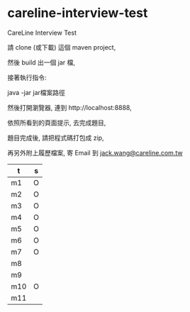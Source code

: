 # careline-interview-test
CareLine Interview Test

請 clone (或下載) 這個 maven project, 

然後 build 出一個 jar 檔, 

接著執行指令:

java -jar jar檔案路徑

然後打開瀏覽器, 連到 http://localhost:8888, 

依照所看到的頁面提示, 去完成題目, 

題目完成後, 請把程式碼打包成 zip, 

再另外附上履歷檔案, 寄 Email 到 jack.wang@careline.com.tw


| t   | s   |
|-----|-----|
| m1  | O   |
| m2  | O   |
| m3  | O   |
| m4  | O   |
| m5  | O   |
| m6  | O   |
| m7  | O   |
| m8  |     |
| m9  |     |
| m10 | O   |
| m11 |     |

